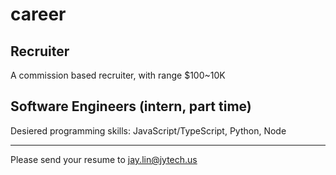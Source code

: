 # career

## Recruiter

A commission based recruiter, with range $100~10K

## Software Engineers (intern, part time)

Desiered programming skills: JavaScript/TypeScript, Python, Node

---

Please send your resume to [jay.lin@jytech.us](mailto:jay.lin@jytech.us)
